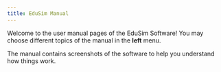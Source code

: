 ```yaml
---
title: EduSim Manual
---
```


Welcome to the user manual pages of the EduSim Software! You may choose different topics of the manual in the __left__ menu.

The manual contains screenshots of the software to help you understand how things work.

